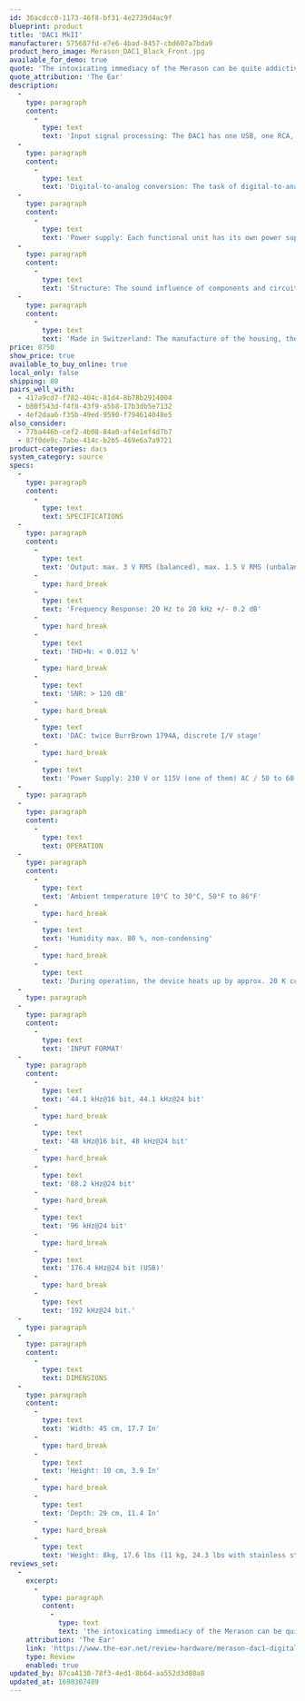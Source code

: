 ```yaml
---
id: 36acdcc0-1173-46f8-bf31-4e2739d4ac9f
blueprint: product
title: 'DAC1 MkII'
manufacturer: 575687fd-e7e6-4bad-8457-cbd607a7bda9
product_hero_image: Merason_DAC1_Black_Front.jpg
available_for_demo: true
quote: 'The intoxicating immediacy of the Merason can be quite addictive, it does what few digital components do, strips away the polish and lets you hear the real meat of the music.'
quote_attribution: 'The Ear'
description:
  -
    type: paragraph
    content:
      -
        type: text
        text: 'Input signal processing: The DAC1 has one USB, one RCA, one Toslink and one AES input. The USB input is based on Amanero technology and ensures a low-jitter music signal thanks to two precise oscillators, which is then galvanically isolated by capacitive isolator components. The signals arriving at the other inputs are also galvanically isolated and de-jittered by means of transformers. This guarantees that no external interference can affect the sensitive signal.'
  -
    type: paragraph
    content:
      -
        type: text
        text: 'Digital-to-analog conversion: The task of digital-to-analog conversion is performed by two 1794A converter modules from Burr Brown. For a 5 dB improvement in dynamic range, each channel has its own device. The analog current signal is elaborately converted into a voltage signal in a discrete setup, which is buffered in Class A technology and routed to the output. The DAC1 is fully balanced, i.e. a total of four independent channels are implemented from the two converter modules to the output.'
  -
    type: paragraph
    content:
      -
        type: text
        text: 'Power supply: Each functional unit has its own power supply, and in total there are twelve of them. Two output channels each are supplied by a separate linear supply with an oversized transformer.'
  -
    type: paragraph
    content:
      -
        type: text
        text: 'Structure: The sound influence of components and circuit variants as well as various layouts were thoroughly tested in countless sessions by experienced listeners. This applies in particular to capacitors, voltage regulators, converter components, transistors, resistors, signal processing, I/V converters and output stages.'
  -
    type: paragraph
    content:
      -
        type: text
        text: 'Made in Switzerland: The manufacture of the housing, the front panel and the control knobs and the printing, component placement, assembly, commissioning and inspection are carried out exclusively in Switzerland.'
price: 8750
show_price: true
available_to_buy_online: true
local_only: false
shipping: 80
pairs_well_with:
  - 417a9cd7-f782-404c-81d4-8b78b2914004
  - b80f543d-f4f8-43f9-a5b8-17b3db5e7132
  - 4ef2daa6-f35b-49ed-9590-f794614048e5
also_consider:
  - 77ba446b-cef2-4b08-84a0-af4e1ef4d7b7
  - 87f0de9c-7abe-414c-b2b5-469e6a7a9721
product-categories: dacs
system_category: source
specs:
  -
    type: paragraph
    content:
      -
        type: text
        text: SPECIFICATIONS
  -
    type: paragraph
    content:
      -
        type: text
        text: 'Output: max. 3 V RMS (balanced), max. 1.5 V RMS (unbalanced)'
      -
        type: hard_break
      -
        type: text
        text: 'Frequency Response: 20 Hz to 20 kHz +/- 0.2 dB'
      -
        type: hard_break
      -
        type: text
        text: 'THD+N: < 0.012 %'
      -
        type: hard_break
      -
        type: text
        text: 'SNR: > 120 dB'
      -
        type: hard_break
      -
        type: text
        text: 'DAC: twice BurrBrown 1794A, discrete I/V stage'
      -
        type: hard_break
      -
        type: text
        text: 'Power Supply: 230 V or 115V (one of them) AC / 50 to 60 Hz, 30 W.'
  -
    type: paragraph
  -
    type: paragraph
    content:
      -
        type: text
        text: OPERATION
  -
    type: paragraph
    content:
      -
        type: text
        text: 'Ambient temperature 10°C to 30°C, 50°F to 86°F'
      -
        type: hard_break
      -
        type: text
        text: 'Humidity max. 80 %, non-condensing'
      -
        type: hard_break
      -
        type: text
        text: 'During operation, the device heats up by approx. 20 K compared to the ambient temperature.'
  -
    type: paragraph
  -
    type: paragraph
    content:
      -
        type: text
        text: 'INPUT FORMAT'
  -
    type: paragraph
    content:
      -
        type: text
        text: '44.1 kHz@16 bit, 44.1 kHz@24 bit'
      -
        type: hard_break
      -
        type: text
        text: '48 kHz@16 bit, 48 kHz@24 bit'
      -
        type: hard_break
      -
        type: text
        text: '88.2 kHz@24 bit'
      -
        type: hard_break
      -
        type: text
        text: '96 kHz@24 bit'
      -
        type: hard_break
      -
        type: text
        text: '176.4 kHz@24 bit (USB)'
      -
        type: hard_break
      -
        type: text
        text: '192 kHz@24 bit.'
  -
    type: paragraph
  -
    type: paragraph
    content:
      -
        type: text
        text: DIMENSIONS
  -
    type: paragraph
    content:
      -
        type: text
        text: 'Width: 45 cm, 17.7 In'
      -
        type: hard_break
      -
        type: text
        text: 'Height: 10 cm, 3.9 In'
      -
        type: hard_break
      -
        type: text
        text: 'Depth: 29 cm, 11.4 In'
      -
        type: hard_break
      -
        type: text
        text: 'Weight: 8kg, 17.6 lbs (11 kg, 24.3 lbs with stainless steel front)'
reviews_set:
  -
    excerpt:
      -
        type: paragraph
        content:
          -
            type: text
            text: 'the intoxicating immediacy of the Merason can be quite addictive, it does what few digital components do, strips away the polish and lets you hear the real meat of the music.'
    attribution: 'The Ear'
    link: 'https://www.the-ear.net/review-hardware/merason-dac1-digital-analogue-converter-dac'
    type: Review
    enabled: true
updated_by: 87ca4130-78f3-4ed1-8b64-aa552d3d08a8
updated_at: 1690307489
---
```

